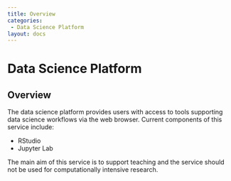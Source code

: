 ```yaml
---
title: Overview
categories:
 - Data Science Platform
layout: docs
---
```


# Data Science Platform

## Overview
The data science platform provides users with access to tools supporting data science workflows via the web browser. Current components of this service include:

* RStudio
* Jupyter Lab

The main aim of this service is to support teaching and the service should not be used for computationally intensive research.
